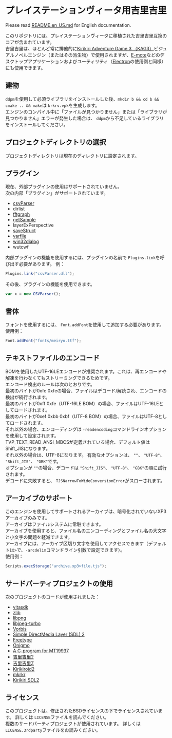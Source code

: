 # プレイステーションヴィータ用吉里吉里

Please read [README.en_US.md](https://github.com/uyjulian/krkrv/blob/master/README.en_US.md) for English documentation.  

このリポジトリには、プレイステーションヴィータに移植された吉里吉里互換のコアが含まれています。  
吉里吉里は、ほとんど常に排他的に[Kirikiri Adventure Game 3 （KAG3）](https://github.com/krkrz/kag3)ビジュアルノベルエンジン（またはその派生物）で使用されますが、[E-mote](https://emote.mtwo.co.jp/)などのデスクトップアプリケーションおよびユーティリティ（[Electron](https://www.electronjs.org/)の使用例と同様）にも使用できます。

## 建物

`ddpm`を使用して必須ライブラリをインストールした後、`mkdir b && cd b && cmake .. && make`は `krkrv.vpk`を生成します。  
エンジンのコンパイル中に「ファイルが見つかりません」または「ライブラリが見つかりません」エラーが発生した場合は、 `ddpm`から不足しているライブラリをインストールしてください。  

## プロジェクトディレクトリの選択

プロジェクトディレクトリは現在のディレクトリに設定されます。

## プラグイン

現在、外部プラグインの使用はサポートされていません。  
次の内部「プラグイン」がサポートされています。
* [csvParser](https://github.com/wtnbgo/csvParser)
* dirlist
* [fftgraph](https://github.com/krkrz/fftgraph)
* [getSample](https://github.com/wtnbgo/getSample)
* layerExPerspective
* [saveStruct](https://github.com/wtnbgo/saveStruct)
* [varfile](https://github.com/wtnbgo/varfile)
* [win32dialog](https://github.com/wtnbgo/win32dialog)
* wutcwf

内部プラグインの機能を使用するには、プラグインの名前で `Plugins.link`を呼び出す必要があります。 例：
```js
Plugins.link("csvParser.dll");
```
その後、プラグインの機能を使用できます。
```js
var x = new CSVParser();
```

## 書体

フォントを使用するには、 `Font.addFont`を使用して追加する必要があります。
使用例：
```js
Font.addFont("fonts/meiryo.ttf");
```

## テキストファイルのエンコード

BOMを使用したUTF-16LEエンコードが推奨されます。これは、再エンコードや解凍を行わなくてもストリーミングできるためです。  
エンコード検出のルールは次のとおりです。  
最初のバイトが0xfe 0xfeの場合、ファイルはデコード/解読され、エンコードの検出が続行されます。  
最初のバイトが0xff 0xfe（UTF-16LE BOM）の場合、ファイルはUTF-16LEとしてロードされます。  
最初のバイトが0xef 0xbb 0xbf（UTF-8 BOM）の場合、ファイルはUTF-8としてロードされます。  
それ以外の場合、エンコーディングは `-readencoding`コマンドラインオプションを使用して設定されます。  
TVP_TEXT_READ_ANSI_MBCSが定義されている場合、デフォルト値はShift_JISになります。  
それ以外の場合は、UTF-8になります。 有効なオプションは、 `""`、 `"UTF-8"`、 `"Shift_JIS"`、 `"GBK"`です。  
オプションが `""`の場合、デコードは `"Shift_JIS"`、 `"UTF-8"`、 `"GBK"`の順に試行されます。  
デコードに失敗すると、 `TJSNarrowToWideConversionError`がスローされます。  

## アーカイブのサポート

このエンジンを使用してサポートされるアーカイブは、暗号化されていないXP3アーカイブのみです。  
アーカイブはファイルシステムに常駐できます。  
アーカイブを使用すると、ファイル名のエンコーディングとファイル名の大文字と小文字の問題を軽減できます。  
アーカイブには、アーカイブ区切り文字を使用してアクセスできます（デフォルトは`>`で、`-arcdelim`コマンドライン引数で設定できます）。  
使用例：  
```js
Scripts.execStorage("archive.xp3>file.tjs");
```

## サードパーティプロジェクトの使用

次のプロジェクトのコードが使用されました：
* [vitasdk](https://github.com/vitasdk)
* [zlib](https://www.zlib.net/)
* [libpng](http://www.libpng.org/)
* [libjpeg-turbo](https://libjpeg-turbo.org/)
* [Vorbis](https://xiph.org/vorbis/)
* [Simple DirectMedia Layer (SDL) 2](https://www.libsdl.org/)
* [Freetype](https://www.freetype.org/)
* [Onigmo](https://github.com/k-takata/Onigmo)
* [A C-program for MT19937](http://www.math.sci.hiroshima-u.ac.jp/~m-mat/MT/VERSIONS/C-LANG/mt19937-64.c)
* [吉里吉里2](https://github.com/krkrz/krkr2)
* [吉里吉里Z](http://krkrz.github.io/)
* [Kirikiroid2](https://github.com/zeas2/Kirikiroid2)
* [mkrkr](https://github.com/zhangguof/mkrkr)
* [Kirikiri SDL2](https://github.com/uyjulian/krkrsdl2)

## ライセンス

このプロジェクトは、修正されたBSDライセンスの下でライセンスされています。 詳しくは `LICENSE`ファイルを読んでください。  
複数のサードパーティプロジェクトが使用されています。 詳しくは `LICENSE.3rdparty`ファイルをお読みください。  
